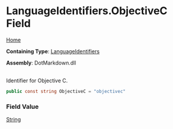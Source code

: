 # LanguageIdentifiers\.ObjectiveC Field

[Home](../../../README.md)

**Containing Type**: [LanguageIdentifiers](../README.md)

**Assembly**: DotMarkdown\.dll

\
Identifier for Objective C\.

```csharp
public const string ObjectiveC = "objectivec"
```

### Field Value

[String](https://docs.microsoft.com/en-us/dotnet/api/system.string)

